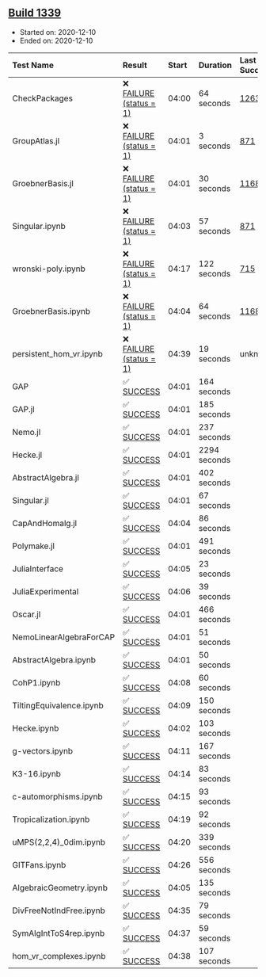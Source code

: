 ## [Build 1339](https://oscarci.mathematik.uni-kl.de/job/oscar-stable/1339/)

* Started on: 2020-12-10
* Ended on: 2020-12-10

| Test Name    | Result | Start | Duration | Last Success | First Failure |
|:-------------|:-------|:------|:---------|:-------------|:--------------|
| CheckPackages | ❌ [FAILURE (status = 1)](https://oscarci.mathematik.uni-kl.de/job/oscar-stable/1339/artifact/logs/build-1339/CheckPackages.log) | 04:00 | 64 seconds | [1263](https://oscarci.mathematik.uni-kl.de/job/oscar-stable/1263/) | [1264](https://oscarci.mathematik.uni-kl.de/job/oscar-stable/1264/) |
| GroupAtlas.jl | ❌ [FAILURE (status = 1)](https://oscarci.mathematik.uni-kl.de/job/oscar-stable/1339/artifact/logs/build-1339/GroupAtlas.jl.log) | 04:01 | 3 seconds | [871](https://oscarci.mathematik.uni-kl.de/job/oscar-stable/871/) | [872](https://oscarci.mathematik.uni-kl.de/job/oscar-stable/872/) |
| GroebnerBasis.jl | ❌ [FAILURE (status = 1)](https://oscarci.mathematik.uni-kl.de/job/oscar-stable/1339/artifact/logs/build-1339/GroebnerBasis.jl.log) | 04:01 | 30 seconds | [1168](https://oscarci.mathematik.uni-kl.de/job/oscar-stable/1168/) | [1169](https://oscarci.mathematik.uni-kl.de/job/oscar-stable/1169/) |
| Singular.ipynb | ❌ [FAILURE (status = 1)](https://oscarci.mathematik.uni-kl.de/job/oscar-stable/1339/artifact/logs/build-1339/Singular.ipynb.log) | 04:03 | 57 seconds | [871](https://oscarci.mathematik.uni-kl.de/job/oscar-stable/871/) | [872](https://oscarci.mathematik.uni-kl.de/job/oscar-stable/872/) |
| wronski-poly.ipynb | ❌ [FAILURE (status = 1)](https://oscarci.mathematik.uni-kl.de/job/oscar-stable/1339/artifact/logs/build-1339/wronski-poly.ipynb.log) | 04:17 | 122 seconds | [715](https://oscarci.mathematik.uni-kl.de/job/oscar-stable/715/) | [716](https://oscarci.mathematik.uni-kl.de/job/oscar-stable/716/) |
| GroebnerBasis.ipynb | ❌ [FAILURE (status = 1)](https://oscarci.mathematik.uni-kl.de/job/oscar-stable/1339/artifact/logs/build-1339/GroebnerBasis.ipynb.log) | 04:04 | 64 seconds | [1168](https://oscarci.mathematik.uni-kl.de/job/oscar-stable/1168/) | [1169](https://oscarci.mathematik.uni-kl.de/job/oscar-stable/1169/) |
| persistent_hom_vr.ipynb | ❌ [FAILURE (status = 1)](https://oscarci.mathematik.uni-kl.de/job/oscar-stable/1339/artifact/logs/build-1339/persistent_hom_vr.ipynb.log) | 04:39 | 19 seconds | unknown | unknown |
| GAP | ✅ [SUCCESS](https://oscarci.mathematik.uni-kl.de/job/oscar-stable/1339/artifact/logs/build-1339/GAP.log) | 04:01 | 164 seconds |  |  |
| GAP.jl | ✅ [SUCCESS](https://oscarci.mathematik.uni-kl.de/job/oscar-stable/1339/artifact/logs/build-1339/GAP.jl.log) | 04:01 | 185 seconds |  |  |
| Nemo.jl | ✅ [SUCCESS](https://oscarci.mathematik.uni-kl.de/job/oscar-stable/1339/artifact/logs/build-1339/Nemo.jl.log) | 04:01 | 237 seconds |  |  |
| Hecke.jl | ✅ [SUCCESS](https://oscarci.mathematik.uni-kl.de/job/oscar-stable/1339/artifact/logs/build-1339/Hecke.jl.log) | 04:01 | 2294 seconds |  |  |
| AbstractAlgebra.jl | ✅ [SUCCESS](https://oscarci.mathematik.uni-kl.de/job/oscar-stable/1339/artifact/logs/build-1339/AbstractAlgebra.jl.log) | 04:01 | 402 seconds |  |  |
| Singular.jl | ✅ [SUCCESS](https://oscarci.mathematik.uni-kl.de/job/oscar-stable/1339/artifact/logs/build-1339/Singular.jl.log) | 04:01 | 67 seconds |  |  |
| CapAndHomalg.jl | ✅ [SUCCESS](https://oscarci.mathematik.uni-kl.de/job/oscar-stable/1339/artifact/logs/build-1339/CapAndHomalg.jl.log) | 04:04 | 86 seconds |  |  |
| Polymake.jl | ✅ [SUCCESS](https://oscarci.mathematik.uni-kl.de/job/oscar-stable/1339/artifact/logs/build-1339/Polymake.jl.log) | 04:01 | 491 seconds |  |  |
| JuliaInterface | ✅ [SUCCESS](https://oscarci.mathematik.uni-kl.de/job/oscar-stable/1339/artifact/logs/build-1339/JuliaInterface.log) | 04:05 | 23 seconds |  |  |
| JuliaExperimental | ✅ [SUCCESS](https://oscarci.mathematik.uni-kl.de/job/oscar-stable/1339/artifact/logs/build-1339/JuliaExperimental.log) | 04:06 | 39 seconds |  |  |
| Oscar.jl | ✅ [SUCCESS](https://oscarci.mathematik.uni-kl.de/job/oscar-stable/1339/artifact/logs/build-1339/Oscar.jl.log) | 04:01 | 466 seconds |  |  |
| NemoLinearAlgebraForCAP | ✅ [SUCCESS](https://oscarci.mathematik.uni-kl.de/job/oscar-stable/1339/artifact/logs/build-1339/NemoLinearAlgebraForCAP.log) | 04:01 | 51 seconds |  |  |
| AbstractAlgebra.ipynb | ✅ [SUCCESS](https://oscarci.mathematik.uni-kl.de/job/oscar-stable/1339/artifact/logs/build-1339/AbstractAlgebra.ipynb.log) | 04:01 | 50 seconds |  |  |
| CohP1.ipynb | ✅ [SUCCESS](https://oscarci.mathematik.uni-kl.de/job/oscar-stable/1339/artifact/logs/build-1339/CohP1.ipynb.log) | 04:08 | 60 seconds |  |  |
| TiltingEquivalence.ipynb | ✅ [SUCCESS](https://oscarci.mathematik.uni-kl.de/job/oscar-stable/1339/artifact/logs/build-1339/TiltingEquivalence.ipynb.log) | 04:09 | 150 seconds |  |  |
| Hecke.ipynb | ✅ [SUCCESS](https://oscarci.mathematik.uni-kl.de/job/oscar-stable/1339/artifact/logs/build-1339/Hecke.ipynb.log) | 04:02 | 103 seconds |  |  |
| g-vectors.ipynb | ✅ [SUCCESS](https://oscarci.mathematik.uni-kl.de/job/oscar-stable/1339/artifact/logs/build-1339/g-vectors.ipynb.log) | 04:11 | 167 seconds |  |  |
| K3-16.ipynb | ✅ [SUCCESS](https://oscarci.mathematik.uni-kl.de/job/oscar-stable/1339/artifact/logs/build-1339/K3-16.ipynb.log) | 04:14 | 83 seconds |  |  |
| c-automorphisms.ipynb | ✅ [SUCCESS](https://oscarci.mathematik.uni-kl.de/job/oscar-stable/1339/artifact/logs/build-1339/c-automorphisms.ipynb.log) | 04:15 | 93 seconds |  |  |
| Tropicalization.ipynb | ✅ [SUCCESS](https://oscarci.mathematik.uni-kl.de/job/oscar-stable/1339/artifact/logs/build-1339/Tropicalization.ipynb.log) | 04:19 | 92 seconds |  |  |
| uMPS(2,2,4)_0dim.ipynb | ✅ [SUCCESS](https://oscarci.mathematik.uni-kl.de/job/oscar-stable/1339/artifact/logs/build-1339/uMPS-2-2-4-_0dim.ipynb.log) | 04:20 | 339 seconds |  |  |
| GITFans.ipynb | ✅ [SUCCESS](https://oscarci.mathematik.uni-kl.de/job/oscar-stable/1339/artifact/logs/build-1339/GITFans.ipynb.log) | 04:26 | 556 seconds |  |  |
| AlgebraicGeometry.ipynb | ✅ [SUCCESS](https://oscarci.mathematik.uni-kl.de/job/oscar-stable/1339/artifact/logs/build-1339/AlgebraicGeometry.ipynb.log) | 04:05 | 135 seconds |  |  |
| DivFreeNotIndFree.ipynb | ✅ [SUCCESS](https://oscarci.mathematik.uni-kl.de/job/oscar-stable/1339/artifact/logs/build-1339/DivFreeNotIndFree.ipynb.log) | 04:35 | 79 seconds |  |  |
| SymAlgIntToS4rep.ipynb | ✅ [SUCCESS](https://oscarci.mathematik.uni-kl.de/job/oscar-stable/1339/artifact/logs/build-1339/SymAlgIntToS4rep.ipynb.log) | 04:37 | 59 seconds |  |  |
| hom_vr_complexes.ipynb | ✅ [SUCCESS](https://oscarci.mathematik.uni-kl.de/job/oscar-stable/1339/artifact/logs/build-1339/hom_vr_complexes.ipynb.log) | 04:38 | 107 seconds |  |  |
